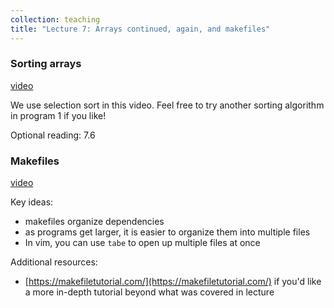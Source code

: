 ```yaml
---
collection: teaching
title: "Lecture 7: Arrays continued, again, and makefiles"
---
```


### Sorting arrays
[video](https://youtu.be/GhRG26kSyBA)

We use selection sort in this video. Feel free to try another sorting algorithm
in program 1 if you like!

Optional reading: 7.6

### Makefiles
[video](https://youtu.be/O6qceqyYzeM)

Key ideas:
* makefiles organize dependencies
* as programs get larger, it is easier to organize them into multiple files
* In vim, you can use `tabe` to open up multiple files at once

Additional resources:
* [https://makefiletutorial.com/](https://makefiletutorial.com/) if you'd like
	a more in-depth tutorial beyond what was covered in lecture


